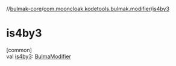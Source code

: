 //[bulmak-core](../../index.md)/[com.mooncloak.kodetools.bulmak.modifier](index.md)/[is4by3](is4by3.md)

# is4by3

[common]\
val [is4by3](is4by3.md): [BulmaModifier](-bulma-modifier/index.md)
